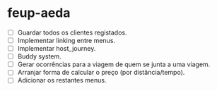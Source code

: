 # feup-aeda
* [ ] Guardar todos os clientes registados.
* [ ] Implementar linking entre menus.
* [ ] Implementar host_journey.
* [ ] Buddy system.
* [ ] Gerar ocorrências para a viagem de quem se junta a uma viagem.
* [ ] Arranjar forma de calcular o preço (por distância/tempo).
* [ ] Adicionar os restantes menus.
